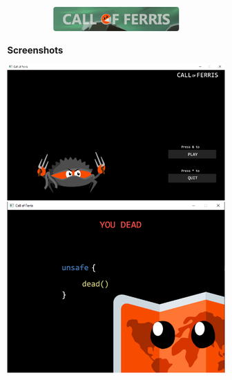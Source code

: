 <p align="center"><img src="misc/logo.png"></p>

## Screenshots

<img src="misc/menu.png">
<img src="misc/dead.png">